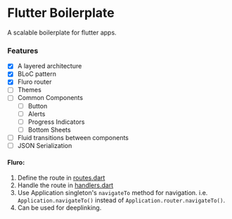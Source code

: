 # Flutter Boilerplate

A scalable boilerplate for flutter apps.

### Features

- [x] A layered architecture
- [x] BLoC pattern
- [x] Fluro router
- [ ] Themes
- [ ] Common Components
  - [ ] Button
  - [ ] Alerts
  - [ ] Progress Indicators
  - [ ] Bottom Sheets
- [ ] Fluid transitions between components
- [ ] JSON Serialization

#### Fluro:

1. Define the route in [routes.dart](lib/config/routes/routes.dart)
2. Handle the route in [handlers.dart](lib/config/routes/route_handlers.dart)
3. Use Application singleton's `navigateTo` method for navigation.
   i.e. `Application.navigateTo()` instead of `Application.router.navigateTo()`.
4. Can be used for deeplinking.
